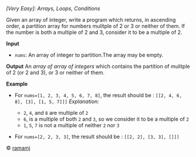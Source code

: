 *[Very Easy]: Arrays, Loops, Conditions*

Given an array of integer, write a program which returns, in ascending order, a partition array for numbers mulitple of 2 or 3 or neither of them.
If the number is both a multiple of 2 and 3, consider it to be a multiple of 2.

__Input__
- `nums`: An array of integer to partition.The array may be empty.

__Output__
An *array of array of integers* which contains the partition of mulitple of 2 (or 2 and 3), or 3 or neither of them.

__Example__
- For `nums=[1, 2, 3, 4, 5, 6, 7, 8]`, the result should be : `[[2, 4, 6, 8], [3], [1, 5, 7]]]`
  *Explanation:*
  - `2`, `4`, and `8` are multiple of `2`
  - `6`, is a multiple of both `2` and `3`, so we consider it to be a multiple of `2`
  - `1`, `5`, `7` is not a multiple of neither `2` nor `3`

- For `nums=[2, 2, 3, 3]`, the result should be : `[[2, 2], [3, 3], []]]`

© [ramamj](https://app.codesignal.com/profile/ramamj)


